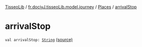 [TisseoLib](../../index.md) / [fr.docjyJ.tisseoLib.model.journey](../index.md) / [Places](index.md) / [arrivalStop](./arrival-stop.md)

# arrivalStop

`val arrivalStop: `[`String`](https://kotlinlang.org/api/latest/jvm/stdlib/kotlin/-string/index.html) [(source)](https://github.com/docjyj/tisseoLib/tree/master/src/main/kotlin/fr/docjyJ/tisseoLib/model/journey/Places.kt#L14)